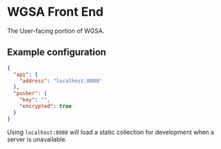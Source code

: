 # WGSA Front End

The User-facing portion of WGSA.

## Example configuration
```json
{
  "api": {
    "address": "localhost:8080"
  },
  "pusher": {
    "key": "",
    "encrypted": true
  }
}
```
Using `localhost:8080` will load a static collection for development when a server is unavailable.
